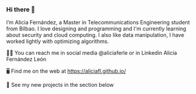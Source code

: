 ### Hi there 👋

I’m Alicia Fernández, a Master in Telecommunications Engineering student from Bilbao. 
I love designing and programming and I'm currently learning about security and cloud computing. I also like data manipulation, I have worked lightly with optimizing algorithms.

👩🏻 You can reach me in social media @aliciaferle or in Linkedin Alicia Fernández León

🖥 Find me on the web at https://aliciafl.github.io/

💼 See my new projects in the section below
